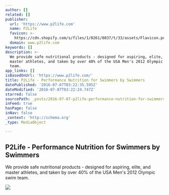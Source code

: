 ```yaml
---
author: []
related: []
publisher:
  url: 'https://www.p2life.com'
  name: P2Life
  favicon: >-
    https://cdn.shopify.com/s/files/1/0261/8037/t/33/assets/Flavicon.png?12213750638903278731
  domain: www.p2life.com
keywords: []
description: >-
  We provide safe nutritional products - designed for aspiring, elite, and
  master athletes, and taken by over 40% of the USA Men's 2012 Olympic swim
  team.
app_links: []
isBasedOnUrl: 'https://www.p2life.com/'
title: P2Life - Performance Nutrition for Swimmers by Swimmers
datePublished: '2016-07-07T03:22:35.595Z'
dateModified: '2016-07-07T03:22:24.747Z'
starred: false
sourcePath: _posts/2016-07-07-p2life-performance-nutrition-for-swimmers-by-swimmers.md
inFeed: true
hasPage: false
inNav: false
_context: 'http://schema.org'
_type: MediaObject

---
```

<article style=""><h1>P2Life - Performance Nutrition for Swimmers by Swimmers</h1><p>We provide safe nutritional products - designed for aspiring, elite, and master athletes, and taken by over 40% of the USA Men's 2012 Olympic swim team.</p><img src="https://cdn.shopify.com/s/files/1/0261/8037/t/33/assets/slide_1.jpg?12213750638903278731" /></article>